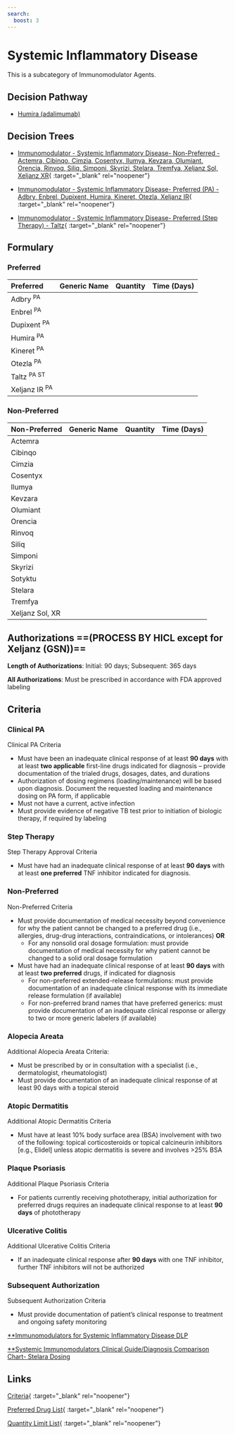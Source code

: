 ```yaml
---
search:
  boost: 3
---
```


# Systemic Inflammatory Disease

This is a subcategory of Immunomodulator Agents.

## Decision Pathway

- [Humira (adalimumab)](<../../Pharmacist Reference Guide/Decision Pathways/Humira.md>)

## Decision Trees

- [Immunomodulator - Systemic Inflammatory Disease- Non-Preferred - Actemra, Cibinqo, Cimzia, Cosentyx, Ilumya, Kevzara, Olumiant, Orencia, Rinvoq, Siliq, Simponi, Skyrizi, Stelara, Tremfya, Xeljanz Sol, Xeljanz XR](https://forms.office.com/Pages/ResponsePage.aspx?id=nPhjxpvvj0G9PUHkbAzgaN9UYz8EqmlIs3_TYn4TbXBUOElXNVFQTk5BQ0RBWUowTjFPQklMVjFVNyQlQCN0PWcu){ :target="_blank" rel="noopener"}

- [Immunomodulator - Systemic Inflammatory Disease- Preferred (PA) - Adbry, Enbrel, Dupixent, Humira, Kineret, Otezla, Xeljanz IR](https://forms.office.com/Pages/ResponsePage.aspx?id=nPhjxpvvj0G9PUHkbAzgaN9UYz8EqmlIs3_TYn4TbXBUOEo4SUtSTTE4M0YzTUpLWFpYS0hRQ0JWNyQlQCN0PWcu){ :target="_blank" rel="noopener"}

- [Immunomodulator - Systemic Inflammatory Disease- Preferred (Step Therapy) - Taltz](https://forms.office.com/Pages/ResponsePage.aspx?id=nPhjxpvvj0G9PUHkbAzgaN9UYz8EqmlIs3_TYn4TbXBUMFFaNE9JWjU1MTBOS001MFc2OUw5VVBKQSQlQCN0PWcu){ :target="_blank" rel="noopener"}


## Formulary

### Preferred

| Preferred                | Generic Name | Quantity | Time (Days) |
|:-------------------------|:-------------|:--------:|:-----------:|
| Adbry <sup>PA</sup>      |              |          |             |
| Enbrel <sup>PA</sup>     |              |          |             |
| Dupixent <sup>PA</sup>   |              |          |             |
| Humira <sup>PA</sup>     |              |          |             |
| Kineret <sup>PA</sup>    |              |          |             |
| Otezla <sup>PA</sup>     |              |          |             |
| Taltz <sup>PA ST</sup>   |              |          |             |
| Xeljanz IR <sup>PA</sup> |              |          |             |

### Non-Preferred

| Non-Preferred   | Generic Name | Quantity | Time (Days) |
|:----------------|:-------------|:--------:|:-----------:|
| Actemra         |              |          |             |
| Cibinqo         |              |          |             |
| Cimzia          |              |          |             |
| Cosentyx        |              |          |             |
| Ilumya          |              |          |             |
| Kevzara         |              |          |             |
| Olumiant        |              |          |             |
| Orencia         |              |          |             |
| Rinvoq          |              |          |             |
| Siliq           |              |          |             |
| Simponi         |              |          |             |
| Skyrizi         |              |          |             |
| Sotyktu         |              |          |             |
| Stelara         |              |          |             |
| Tremfya         |              |          |             |
| Xeljanz Sol, XR |              |          |             |

## Authorizations ==(PROCESS BY HICL except for Xeljanz (GSN))==

**Length of Authorizations**: Initial: 90 days; Subsequent: 365 days

**All Authorizations**: Must be prescribed in accordance with FDA approved labeling

## Criteria

### Clinical PA

Clinical PA Criteria

-   Must have been an inadequate clinical response of at least **90 days** with at least **two applicable** first-line drugs indicated for diagnosis – provide documentation of the trialed drugs, dosages, dates, and durations
-   Authorization of dosing regimens (loading/maintenance) will be based upon diagnosis. Document the requested loading and maintenance dosing on PA form, if applicable
-   Must not have a current, active infection
-   Must provide evidence of negative TB test prior to initiation of biologic therapy, if required by labeling

### Step Therapy

Step Therapy Approval Criteria

-   Must have had an inadequate clinical response of at least **90 days** with at least **one preferred** TNF inhibitor indicated for diagnosis.

### Non-Preferred

Non-Preferred Criteria

-   Must provide documentation of medical necessity beyond convenience for why the patient cannot be changed to a preferred drug (i.e., allergies, drug-drug interactions, contraindications, or intolerances) **OR**
    -   For any nonsolid oral dosage formulation: must provide documentation of medical necessity for why patient cannot be changed to a solid oral dosage formulation
-   Must have had an inadequate clinical response of at least **90 days** with at least **two preferred** drugs, if indicated for diagnosis
    -   For non-preferred extended-release formulations: must provide documentation of an inadequate clinical response with its immediate release formulation (if available)
    -   For non-preferred brand names that have preferred generics: must provide documentation of an inadequate clinical response or allergy to two or more generic labelers (if available)

### Alopecia Areata 

Additional Alopecia Areata Criteria:

- Must be prescribed by or in consultation with a specialist (i.e., dermatologist, 
rheumatologist)
- Must provide documentation of an inadequate clinical response of at least 90 days 
with a topical steroid 

### Atopic Dermatitis

Additional Atopic Dermatitis Criteria

-   Must have at least 10% body surface area (BSA) involvement with two of the following: topical corticosteroids or topical calcineurin inhibitors [e.g., Elidel] unless atopic dermatitis is severe and involves >25% BSA


### Plaque Psoriasis

Additional Plaque Psoriasis Criteria

-   For patients currently receiving phototherapy, initial authorization for preferred drugs requires an inadequate clinical response to at least **90 days** of phototherapy

### Ulcerative Colitis

Additional Ulcerative Colitis Criteria

-   If an inadequate clinical response after **90 days** with one TNF inhibitor, further TNF inhibitors will not be authorized

### Subsequent Authorization

Subsequent Authorization Criteria

-   Must provide documentation of patient’s clinical response to treatment and ongoing safety monitoring

[**Immunomodulators for Systemic Inflammatory Disease DLP](https://special-spoon-f542dccd.pages.github.io/Pharmacist%20Reference%20Guide/Medication%20Guidance/Systemic%20Immunomodulators/)

[**Systemic Immunomodulators Clinical Guide/Diagnosis Comparison Chart- Stelara Dosing](https://special-spoon-f542dccd.pages.github.io/Pharmacist%20Reference%20Guide/Clinical%20and%20PA%20Notes/Immunomodulators/Systemic%20Immunomodulators/)

## Links

[Criteria](https://medicaid.ohio.gov/static/PHM/drug-coverage/20230701+UPDL+Criteria+_v1_FINAL.approved.pdf#page=75){ :target="_blank" rel="noopener"}

[Preferred Drug List](https://medicaid.ohio.gov/static/PHM/drug-coverage/20230701_UPDL_FINAL_ODM.approved.v2.pdf#page=25){ :target="_blank" rel="noopener"}

[Quantity Limit List](https://pharmacy.medicaid.ohio.gov/sites/default/files/20230101_Ohio_Medicaid_Quantity_Document_APPROVED.pdf){ :target="_blank" rel="noopener"}
